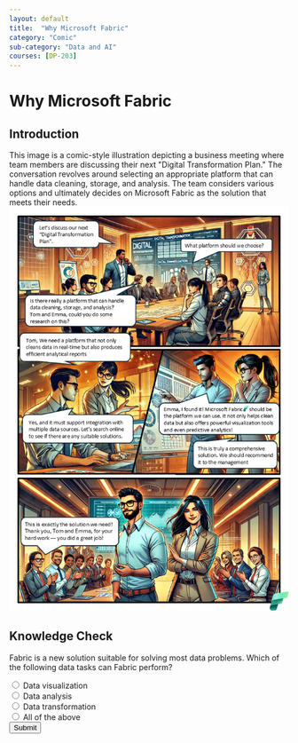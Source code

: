 ```yaml
---
layout: default
title:  "Why Microsoft Fabric"
category: "Comic"
sub-category: "Data and AI"
courses: [DP-203]
---
```


# Why Microsoft Fabric

## Introduction
This image is a comic-style illustration depicting a business meeting where team members are discussing their next "Digital Transformation Plan." The conversation revolves around selecting an appropriate platform that can handle data cleaning, storage, and analysis. The team considers various options and ultimately decides on Microsoft Fabric as the solution that meets their needs.
<a href="./images/f1.png" download>
  <img src="./images/f1.png" alt="A group of four people in a business meeting discussing" class="img-fluid">
</a>

## Knowledge Check

Fabric is a new solution suitable for solving most data problems. Which of the following data tasks can Fabric perform?

<form id="quizForm">
  <input type="radio" id="q1" name="answer" value="q1">
  <label for="a1"> Data visualization</label><br>
  <input type="radio" id="q2" name="answer" value="q2">
  <label for="a2">Data analysis</label><br>
  <input type="radio" id="q3" name="answer" value="q3">
  <label for="a3">Data transformation</label><br>
  <input type="radio" id="q4" name="answer" value="q4">
  <label for="a4">All of the above</label><br>
  <button type="button" onclick="checkAnswer()" class="styled-button">Submit</button>
</form>

<p id="result"></p>

<script>
  function checkAnswer() {
    var radios = document.getElementsByName('answer');
    var correctAnswer = 'q4';
    var result = document.getElementById('result');
    var selected = false;

    for (var i = 0; i < radios.length; i++) {
      if (radios[i].checked) {
        selected = true;
        if (radios[i].value === correctAnswer) {
          result.textContent = 'Correct!';
          result.style.color = 'green';
        } else {
          result.textContent = 'Incorrect. Try again!';
          result.style.color = 'red';
        }
        break;
      }
    }

    if (!selected) {
      result.textContent = 'Please select an answer.';
      result.style.color = 'orange';
    }
  }
</script>
